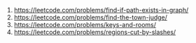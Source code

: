 1. https://leetcode.com/problems/find-if-path-exists-in-graph/
2. https://leetcode.com/problems/find-the-town-judge/
3. https://leetcode.com/problems/keys-and-rooms/
4. https://leetcode.com/problems/regions-cut-by-slashes/
